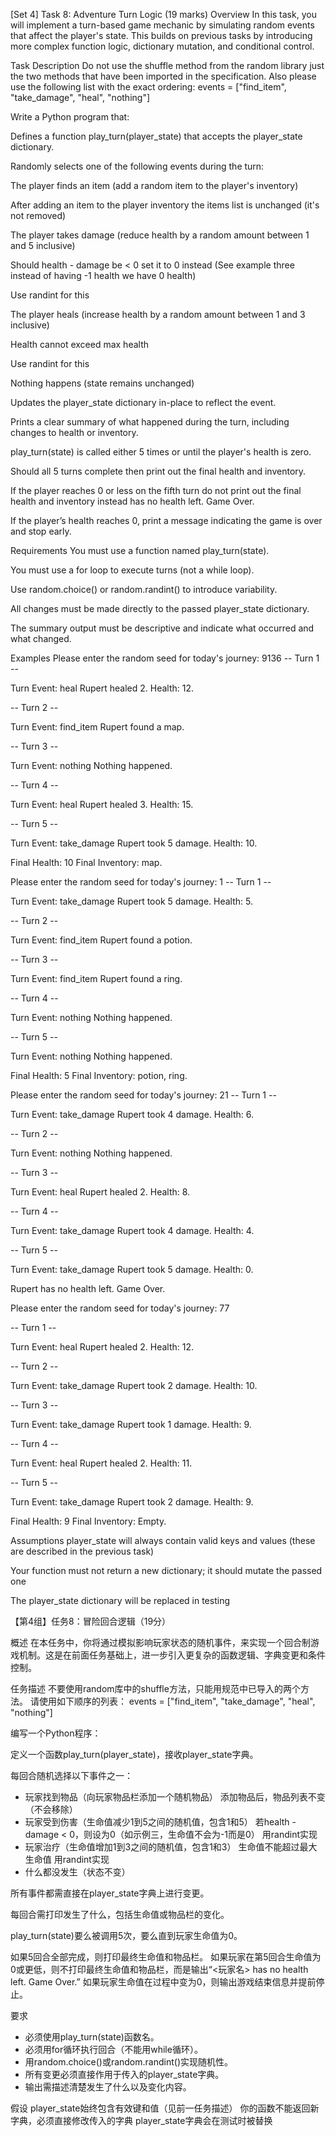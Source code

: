 [Set 4] Task 8: Adventure Turn Logic (19 marks)
Overview
In this task, you will implement a turn-based game mechanic by simulating random events that affect the player's state. This builds on previous tasks by introducing more complex function logic, dictionary mutation, and conditional control.

Task Description
Do not use the shuffle method from the random library just the two methods that have been imported in the specification.
Also please use the following list with the exact ordering:
events = ["find_item", "take_damage", "heal", "nothing"]

Write a Python program that:

Defines a function play_turn(player_state) that accepts the player_state dictionary.

Randomly selects one of the following events during the turn:

The player finds an item (add a random item to the player's inventory)

After adding an item to the player inventory the items list is unchanged (it's not removed)

The player takes damage (reduce health by a random amount between 1 and 5 inclusive)

Should health - damage be < 0 set it to 0 instead (See example three instead of having -1 health we have 0 health)

Use randint for this

The player heals (increase health by a random amount between 1 and 3 inclusive)

Health cannot exceed max health

Use randint for this

Nothing happens (state remains unchanged)

Updates the player_state dictionary in-place to reflect the event.

Prints a clear summary of what happened during the turn, including changes to health or inventory.

 play_turn(state) is called either 5 times or until the player's health is zero.

Should all 5 turns complete then print out the final health and inventory.

If the player reaches 0 or less on the fifth turn do not print out the final health and inventory instead <Player name> has no health left. Game Over.

If the player’s health reaches 0, print a message indicating the game is over and stop early.

Requirements
You must use a function named play_turn(state).

You must use a for loop to execute turns (not a while loop).

Use random.choice() or random.randint() to introduce variability.

All changes must be made directly to the passed player_state dictionary.

The summary output must be descriptive and indicate what occurred and what changed.

Examples
Please enter the random seed for today's journey: 9136
-- Turn 1 --

Turn Event: heal
Rupert healed 2. Health: 12.

-- Turn 2 --

Turn Event: find_item
Rupert found a map.

-- Turn 3 --

Turn Event: nothing
Nothing happened.

-- Turn 4 --

Turn Event: heal
Rupert healed 3. Health: 15.

-- Turn 5 --

Turn Event: take_damage
Rupert took 5 damage. Health: 10.

Final Health: 10
Final Inventory: map.

Please enter the random seed for today's journey: 1
-- Turn 1 --

Turn Event: take_damage
Rupert took 5 damage. Health: 5.

-- Turn 2 --

Turn Event: find_item
Rupert found a potion.

-- Turn 3 --

Turn Event: find_item
Rupert found a ring.

-- Turn 4 --

Turn Event: nothing
Nothing happened.

-- Turn 5 --

Turn Event: nothing
Nothing happened.

Final Health: 5
Final Inventory: potion, ring.

Please enter the random seed for today's journey: 21
-- Turn 1 --

Turn Event: take_damage
Rupert took 4 damage. Health: 6.

-- Turn 2 --

Turn Event: nothing
Nothing happened.

-- Turn 3 --

Turn Event: heal
Rupert healed 2. Health: 8.

-- Turn 4 --

Turn Event: take_damage
Rupert took 4 damage. Health: 4.

-- Turn 5 --

Turn Event: take_damage
Rupert took 5 damage. Health: 0.

Rupert has no health left. Game Over.

Please enter the random seed for today's journey: 77

-- Turn 1 --

Turn Event: heal
Rupert healed 2. Health: 12.

-- Turn 2 --

Turn Event: take_damage
Rupert took 2 damage. Health: 10.

-- Turn 3 --

Turn Event: take_damage
Rupert took 1 damage. Health: 9.

-- Turn 4 --

Turn Event: heal
Rupert healed 2. Health: 11.

-- Turn 5 --

Turn Event: take_damage
Rupert took 2 damage. Health: 9.

Final Health: 9
Final Inventory: Empty.

Assumptions
player_state will always contain valid keys and values (these are described in the previous task)

Your function must not return a new dictionary; it should mutate the passed one

The player_state dictionary will be replaced in testing








          
【第4组】任务8：冒险回合逻辑（19分）

概述
在本任务中，你将通过模拟影响玩家状态的随机事件，来实现一个回合制游戏机制。这是在前面任务基础上，进一步引入更复杂的函数逻辑、字典变更和条件控制。

任务描述
不要使用random库中的shuffle方法，只能用规范中已导入的两个方法。
请使用如下顺序的列表：
events = ["find_item", "take_damage", "heal", "nothing"]

编写一个Python程序：

定义一个函数play_turn(player_state)，接收player_state字典。

每回合随机选择以下事件之一：
- 玩家找到物品（向玩家物品栏添加一个随机物品）
  添加物品后，物品列表不变（不会移除）
- 玩家受到伤害（生命值减少1到5之间的随机值，包含1和5）
  若health - damage < 0，则设为0（如示例三，生命值不会为-1而是0）
  用randint实现
- 玩家治疗（生命值增加1到3之间的随机值，包含1和3）
  生命值不能超过最大生命值
  用randint实现
- 什么都没发生（状态不变）

所有事件都需直接在player_state字典上进行变更。

每回合需打印发生了什么，包括生命值或物品栏的变化。

play_turn(state)要么被调用5次，要么直到玩家生命值为0。

如果5回合全部完成，则打印最终生命值和物品栏。
如果玩家在第5回合生命值为0或更低，则不打印最终生命值和物品栏，而是输出“<玩家名> has no health left. Game Over.”
如果玩家生命值在过程中变为0，则输出游戏结束信息并提前停止。

要求
- 必须使用play_turn(state)函数名。
- 必须用for循环执行回合（不能用while循环）。
- 用random.choice()或random.randint()实现随机性。
- 所有变更必须直接作用于传入的player_state字典。
- 输出需描述清楚发生了什么以及变化内容。

假设
player_state始终包含有效键和值（见前一任务描述）
你的函数不能返回新字典，必须直接修改传入的字典
player_state字典会在测试时被替换

        